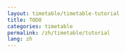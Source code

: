 ```yaml
---
layout: timetable/timetable-tutorial
title: TODO
categories: timetable
permalink: /zh/timetable/tutorial
lang: zh
---
```

